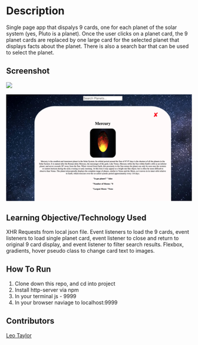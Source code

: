 # Description 
Single page app that dispalys 9 cards, one for each planet of the solar system (yes, Pluto is a planet). Once the user clicks on a planet card, the 9 planet cards are replaced by one large card for the selected planet that displays facts about the planet. There is also a search bar that can be used to select the planet. 

## Screenshot
![](https://raw.githubusercontent.com/leotaylor/solar-system/master/snaps/Screen%20Shot%202018-04-09%20at%207.44.52%20PM.png)

![](https://raw.githubusercontent.com/leotaylor/solar-system/master/snaps/Screen%20Shot%202018-04-09%20at%207.45.07%20PM.png)

## Learning Objective/Technology Used
XHR Requests from local json file. Event listeners to load the 9 cards, event listeners to load single planet card, event listener to close and return to original 9 card display, and event listener to filter search results. Flexbox, gradients, hover pseudo class to change card text to images. 

## How To Run
1. Clone down this repo, and cd into project
1. Install http-server via npm
1. In your terminal js - 9999
1. In your browser naviage to localhost:9999

## Contributors
[Leo Taylor](https://github.com/leotaylor)
